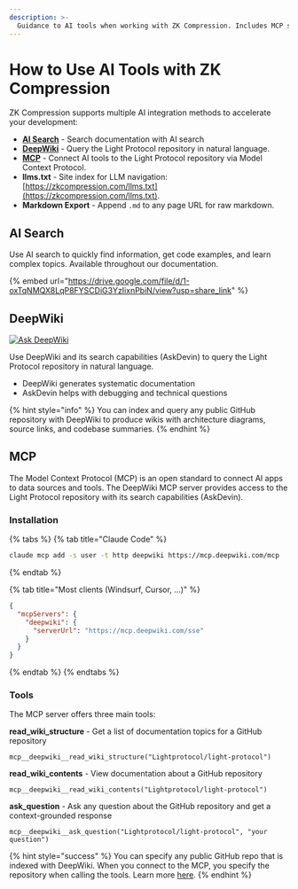 ```yaml
---
description: >-
  Guidance to AI tools when working with ZK Compression. Includes MCP server, DeepWiki, and AI Search guides.
---
```


# How to Use AI Tools with ZK Compression

ZK Compression supports multiple AI integration methods to accelerate your development:

- **[AI Search](#ai-search)** - Search documentation with AI search
- **[DeepWiki](#deepwiki)** - Query the Light Protocol repository in natural language.
- **[MCP](#mcp)** - Connect AI tools to the Light Protocol repository via Model Context Protocol.
- **llms.txt** - Site index for LLM navigation: [https://zkcompression.com/llms.txt](https://zkcompression.com/llms.txt).
- **Markdown Export** - Append `.md` to any page URL for raw markdown.


## AI Search

Use AI search to quickly find information, get code examples, and learn complex topics. Available throughout our documentation.

{% embed url="https://drive.google.com/file/d/1-oxTqNMQX8LqP8FYSCDiG3YzIixnPbiN/view?usp=share_link" %}


## DeepWiki

[![Ask DeepWiki](https://deepwiki.com/badge.svg)](https://deepwiki.com/Lightprotocol/light-protocol)

Use DeepWiki and its search capabilities (AskDevin) to query the Light Protocol repository in natural language.

- DeepWiki generates systematic documentation
- AskDevin helps with debugging and technical questions

{% hint style="info" %}
You can index and query any public GitHub repository with DeepWiki to produce wikis with architecture diagrams, source links, and codebase summaries.
{% endhint %}

## MCP

The Model Context Protocol (MCP) is an open standard to connect AI apps to data sources and tools. The DeepWiki MCP server provides access to the Light Protocol repository with its search capabilities (AskDevin).

### Installation

{% tabs %}
{% tab title="Claude Code" %}
```bash
claude mcp add -s user -t http deepwiki https://mcp.deepwiki.com/mcp
```
{% endtab %}

{% tab title="Most clients (Windsurf, Cursor, ...)" %}
```json
{
  "mcpServers": {
    "deepwiki": {
      "serverUrl": "https://mcp.deepwiki.com/sse"
    }
  }
}
```
{% endtab %}
{% endtabs %}

### Tools

The MCP server offers three main tools:

**read_wiki_structure** - Get a list of documentation topics for a GitHub repository

```
mcp__deepwiki__read_wiki_structure("Lightprotocol/light-protocol")
```

**read_wiki_contents** - View documentation about a GitHub repository

```
mcp__deepwiki__read_wiki_contents("Lightprotocol/light-protocol")
```

**ask_question** - Ask any question about the GitHub repository and get a context-grounded response

```
mcp__deepwiki__ask_question("Lightprotocol/light-protocol", "your question")
```

{% hint style="success" %}
You can specify any public GitHub repo that is indexed with DeepWiki. When you connect to the MCP, you specify the repository when calling the tools.
Learn more [here](https://docs.devin.ai/work-with-devin/deepwiki-mcp).
{% endhint %}